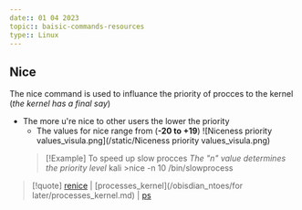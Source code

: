 ```yaml
---
date:: 01 04 2023
topic:: baisic-commands-resources
type:: Linux
---
```

## Nice 
The nice command is used to influance the priority of procces to the kernel 
(*the kernel has a final say*)
- The more u're nice to other users the lower the priority
	- The values for nice range from (**-20 to +19**)
		![Niceness priority values_visula.png](/static/Niceness priority values_visula.png)
  >[!Example] To speed up slow procces
  >*The "n" value determines the priority level*
  >kali >nice -n 10 /bin/slowprocess

>[!quote] [renice](/obisdian_ntoes/notes_obsidian/Linux/renice.md) | [processes_kernel](/obisdian_ntoes/for later/processes_kernel.md) | [ps](/obisdian_ntoes/notes_obsidian/Linux/commands/ps.md) 